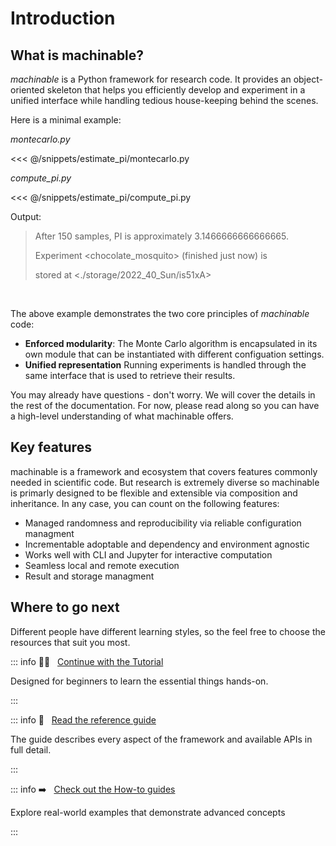 # Introduction

## What is machinable?

*machinable* is a Python framework for research code. It provides an object-oriented skeleton that helps you efficiently develop and experiment in a unified interface while handling tedious house-keeping behind the scenes.

Here is a minimal example:

*montecarlo\.py*

<<< @/snippets/estimate_pi/montecarlo.py


*compute_pi\.py*

<<< @/snippets/estimate_pi/compute_pi.py

Output:

> After 150 samples, PI is approximately 3.1466666666666665.
> 
> Experiment \<chocolate_mosquito> (finished just now) is 
>
> stored at \<./storage/2022_40_Sun/is51xA>

<br />

The above example demonstrates the two core principles of *machinable* code:

- **Enforced modularity**: The Monte Carlo algorithm is encapsulated in its own module that can be instantiated with different configuation settings.
- **Unified representation** Running experiments is handled through the same interface that is used to retrieve their results.

You may already have questions - don't worry. We will cover the details in the rest of the documentation. For now, please read along so you can have a high-level understanding of what machinable offers.


## Key features

machinable is a framework and ecosystem that covers features commonly needed in scientific code. But research is extremely diverse so machinable is primarly designed to be flexible and extensible via composition and inheritance. In any case, you can count on the following features:

- Managed randomness and reproducibility via reliable configuration managment 
- Incrementable adoptable and dependency and environment agnostic
- Works well with CLI and Jupyter for interactive computation
- Seamless local and remote execution
- Result and storage managment


## Where to go next

Different people have different learning styles, so the feel free to choose the resources that suit you most.

::: info  :student: &nbsp; [Continue with the Tutorial](./essentials/project-structure.md)

Designed for beginners to learn the essential things hands-on.

:::

::: info  :open_book: &nbsp; [Read the reference guide](../reference/overview.md)

The guide describes every aspect of the framework and available APIs in full detail.

:::

::: info  :arrow_right: &nbsp; [Check out the How-to guides](../examples/overview.md)

Explore real-world examples that demonstrate advanced concepts

:::

